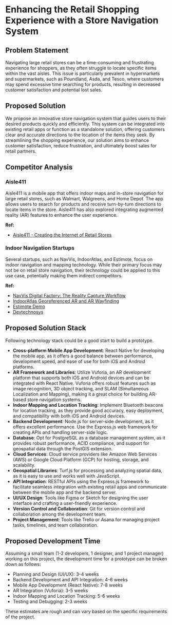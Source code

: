 # Enhancing the Retail Shopping Experience with a Store Navigation System

## Problem Statement
Navigating large retail stores can be a time-consuming and frustrating experience for shoppers, as they often struggle to locate specific items within the vast aisles. This issue is particularly prevalent in hypermarkets and supermarkets, such as Poundland, Asda, and Tesco, where customers may spend excessive time searching for products, resulting in decreased customer satisfaction and potential lost sales.

## Proposed Solution
We propose an innovative store navigation system that guides users to their desired products quickly and efficiently. This system can be integrated into existing retail apps or function as a standalone solution, offering customers clear and accurate directions to the location of the items they seek. By streamlining the shopping experience, our solution aims to enhance customer satisfaction, reduce frustration, and ultimately boost sales for retail partners.

## Competitor Analysis

### Aisle411
Aisle411 is a mobile app that offers indoor maps and in-store navigation for large retail stores, such as Walmart, Walgreens, and Home Depot. The app allows users to search for products and receive turn-by-turn directions to locate items in the store. Aisle411 has also explored integrating augmented reality (AR) features to enhance the user experience.

**Ref:**
- [Aisle411 - Creating the Internet of Retail Stores](http://aisle411.com/index.html)

### Indoor Navigation Startups
Several startups, such as NavVis, IndoorAtlas, and Estimote, focus on indoor navigation and mapping technology. While their primary focus may not be on retail store navigation, their technology could be applied to this use case, potentially making them indirect competitors.

**Ref:**
- [NavVis Digital Factory: The Reality Capture Workflow](https://www.navvis.com/resources/videos/navvis-vlx-vs-tls)
- [IndoorAtlas Georeferenced AR and AR Wayfinding](https://www.indooratlas.com/)
- [Estimote Demo](https://www.indooratlas.com/solutions/augmented-reality/)
- [Devtechnosys](https://devtechnosys.com/insights/how-indoor-navigation-app-help-retail-store-enhance-profits/)

## Proposed Solution Stack
Following technology stack could be a good start to build a prototype.

- **Cross-platform Mobile App Development**: React Native for developing the mobile app, as it offers a good balance between performance, development speed, and ease of use for both iOS and Android platforms.
- **AR Framework and Libraries**: Utilize Vuforia, an AR development platform that supports both iOS and Android devices and can be integrated with React Native. Vuforia offers robust features such as image recognition, 3D object tracking, and SLAM (Simultaneous Localization and Mapping), making it a great choice for building AR-based store navigation systems.
- **Indoor Mapping and Location Tracking**: Implement Bluetooth beacons for location tracking, as they provide good accuracy, easy deployment, and compatibility with both iOS and Android devices.
- **Backend Development**: Node.js for server-side development, as it offers excellent performance. Use the Express.js web framework for creating APIs and handling server-side logic.
- **Database**: Opt for PostgreSQL as a database management system, as it provides robust performance, ACID compliance, and support for geospatial data through the PostGIS extension.
- **Cloud Services**: Cloud service providers like Amazon Web Services (AWS) or Google Cloud Platform (GCP) for hosting, storage, and scalability.
- **Geospatial Libraries**: Turf.js for processing and analyzing spatial data, as it is easy to use and works well with JavaScript.
- **API Integration**: RESTful APIs using the Express.js framework to facilitate seamless integration with existing retail apps and communicate between the mobile app and the backend server.
- **UI/UX Design**: Tools like Figma or Sketch for designing the user interface and crafting a user-friendly experience.
- **Version Control and Collaboration**: Git for version control and collaboration among the development team.
- **Project Management**: Tools like Trello or Asana for managing project tasks, timelines, and team collaboration.

## Proposed Development Time
Assuming a small team (1-2 developers, 1 designer, and 1 project manager) working on this project, the development time for a prototype can be broken down as follows:

- Planning and Design (UI/UX): 3-4 weeks
- Backend Development and API Integration: 4-6 weeks
- Mobile App Development (React Native): 7-8 weeks
- AR Integration (Vuforia): 3-5 weeks
- Indoor Mapping and Location Tracking: 5-6 weeks
- Testing and Debugging: 2-3 weeks

These estimates are rough and can vary based on the specific requirements of the project.
